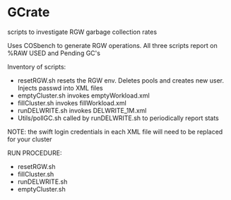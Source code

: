 # GCrate
scripts to investigate RGW garbage collection rates

Uses COSbench to generate RGW operations.
All three scripts report on %RAW USED and Pending GC's

Inventory of scripts:
- resetRGW.sh       resets the RGW env. Deletes pools and creates new user. Injects passwd into XML files
- emptyCluster.sh   invokes emptyWorkload.xml
- fillCluster.sh    invokes fillWorkload.xml
- runDELWRITE.sh    invokes DELWRITE_1M.xml
- Utils/pollGC.sh   called by runDELWRITE.sh to periodically report stats

NOTE: the swift login credentials in each XML file will need to be replaced for your cluster

RUN PROCEDURE:
  - resetRGW.sh
  - fillCluster.sh
  - runDELWRITE.sh
  - emptyCluster.sh
